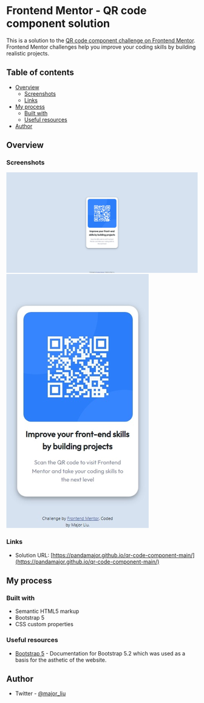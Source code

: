 # Frontend Mentor - QR code component solution

This is a solution to the [QR code component challenge on Frontend Mentor](https://www.frontendmentor.io/challenges/qr-code-component-iux_sIO_H). Frontend Mentor challenges help you improve your coding skills by building realistic projects. 

## Table of contents

- [Overview](#overview)
  - [Screenshots](#screenshot)
  - [Links](#links)
- [My process](#my-process)
  - [Built with](#built-with)
  - [Useful resources](#useful-resources)
- [Author](#author)

## Overview

### Screenshots

![desktop version](images/desktop%20ver.jpeg)
![mobile version](images/mobile%20ver.jpeg)

### Links

- Solution URL: [https://pandamajor.github.io/qr-code-component-main/](https://pandamajor.github.io/qr-code-component-main/)

## My process

### Built with

- Semantic HTML5 markup
- Bootstrap 5
- CSS custom properties

### Useful resources

- [Bootstrap 5](https://getbootstrap.com/docs/5.2/getting-started/introduction/) - Documentation for Bootstrap 5.2 which was used as a basis for the asthetic of the website.

## Author
- Twitter - [@major_liu](https://www.twitter.com/major_liu)
